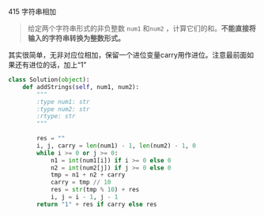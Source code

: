 415 字符串相加

> 给定两个字符串形式的非负整数 `num1` 和`num2` ，计算它们的和。**不能直接将输入的字符串转换为整数形式。**

其实很简单，无非对应位相加，保留一个进位变量carry用作进位。注意最前面如果还有进位的话，加上“1”

```python
class Solution(object):
    def addStrings(self, num1, num2):
        """
        :type num1: str
        :type num2: str
        :rtype: str
        """
        
        res = ""
        i, j, carry = len(num1) - 1, len(num2) - 1, 0
        while i >= 0 or j >= 0:
            n1 = int(num1[i]) if i >= 0 else 0
            n2 = int(num2[j]) if j >= 0 else 0
            tmp = n1 + n2 + carry
            carry = tmp // 10
            res = str(tmp % 10) + res
            i, j = i - 1, j - 1
        return "1" + res if carry else res

```

